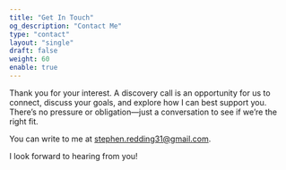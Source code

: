 ```yaml
---
title: "Get In Touch"
og_description: "Contact Me"
type: "contact"
layout: "single"
draft: false
weight: 60
enable: true
---
```

Thank you for your interest. A discovery call is an opportunity for us to connect, discuss your goals, and explore how I can best support you. There’s no pressure or obligation—just a conversation to see if we’re the right fit.

You can write to me at [stephen.redding31@gmail.com](mailto:stephen.redding31@gmail.com?subject=Discovery%20Call).

I look forward to hearing from you!
